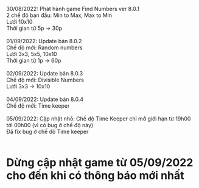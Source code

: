 30/08/2022: Phát hành game Find Numbers ver 8.0.1</br>
            2 chế độ ban đầu: Min to Max, Max to Min</br>
            Lưới 10x10</br>
            Thời gian từ 5p -> 30p</br></br>
01/09/2022: Update bản 8.0.2</br>
            Chế độ mới: Random numbers</br>
            Lưới 3x3, 5x5, 10x10</br>
            Thời gian từ 1p -> 60p</br></br>
02/09/2022: Update bản 8.0.3</br>
            Chế độ mới: Divisible Numbers</br>
            Lưới 3x3 -> 10x10</br></br>
04/09/2022: Update bản 8.0.4</br>
            Chế độ mới: Time keeper</br></br>
05/09/2022: Cập nhật nhỏ: Chế độ Time Keeper chỉ mở giới hạn từ 19h00 tới 00h00 (vì có bug ở chế độ này)</br>
            Đã fix bug ở chế độ Time keeper</br></br>
<h1>Dừng cập nhật game từ 05/09/2022 cho đến khi có thông báo mới nhất</h1>
